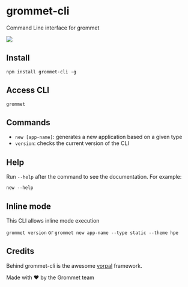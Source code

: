 # grommet-cli
Command Line interface for grommet

![](http://i.imgur.com/LER7lCH.gif)

## Install

```command
npm install grommet-cli -g
```

## Access CLI

```command
grommet
```

## Commands

* `new [app-name]`: generates a new application based on a given type
* `version`: checks the current version of the CLI

## Help

Run `--help` after the command to see the documentation. For example:

```command
new --help
```

## Inline mode

This CLI allows inline mode execution

`grommet version` or `grommet new app-name --type static --theme hpe`

## Credits

Behind grommet-cli is the awesome [vorpal](http://vorpal.js.org) framework. 

Made with :heart: by the Grommet team
